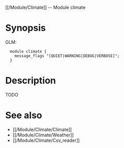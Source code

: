 [[/Module/Climate]] -- Module climate

# Synopsis
GLM:
~~~
  module climate {
    message_flags "[QUIET|WARNING|DEBUG|VERBOSE]";
  }
~~~

# Description

TODO

# See also
* [[/Module/Climate/Climate]]
* [[/Module/Climate/Weather]]
* [[/Module/Climate/Csv_reader]]

